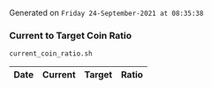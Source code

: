 Generated on `Friday 24-September-2021 at 08:35:38`

### Current to Target Coin Ratio
`current_coin_ratio.sh`

Date|Current|Target|Ratio
---|---|---|---
